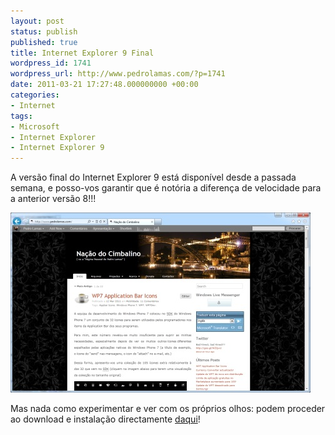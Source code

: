 ```yaml
---
layout: post
status: publish
published: true
title: Internet Explorer 9 Final
wordpress_id: 1741
wordpress_url: http://www.pedrolamas.com/?p=1741
date: 2011-03-21 17:27:48.000000000 +00:00
categories:
- Internet
tags:
- Microsoft
- Internet Explorer
- Internet Explorer 9
---
```

A versão final do Internet Explorer 9 está disponível desde a passada semana, e posso-vos garantir que é notória a diferença de velocidade para a anterior versão 8!!!

[![](wp-content/uploads/2011/03/Internet-Explorer-9-Final.jpg "Internet Explorer 9 Final")](http://www.voanaweb.com/Follower.aspx?v=5m264357)

Mas nada como experimentar e ver com os próprios olhos: podem proceder ao download e instalação directamente [daqui](http://www.voanaweb.com/Follower.aspx?v=5m264357)!
